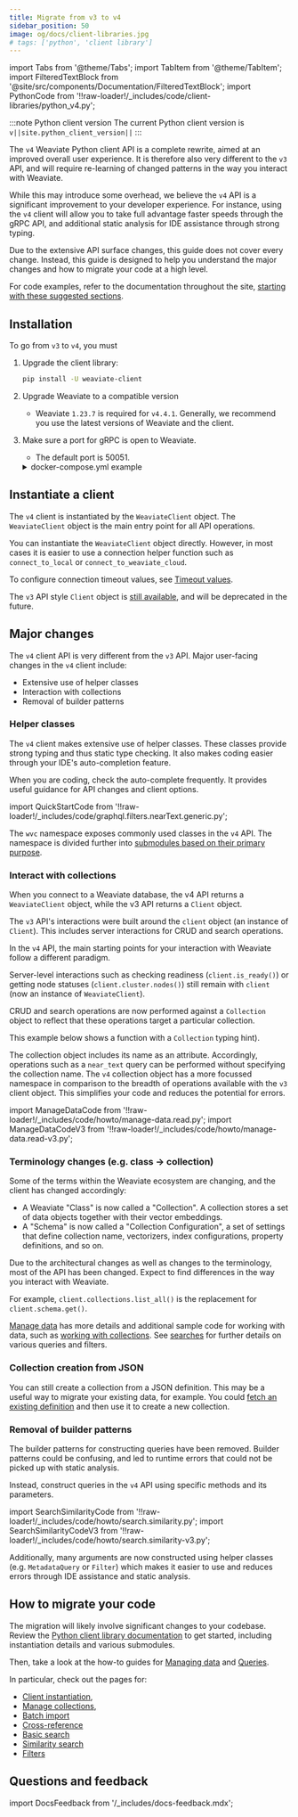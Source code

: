 ```yaml
---
title: Migrate from v3 to v4
sidebar_position: 50
image: og/docs/client-libraries.jpg
# tags: ['python', 'client library']
---
```


import Tabs from '@theme/Tabs';
import TabItem from '@theme/TabItem';
import FilteredTextBlock from '@site/src/components/Documentation/FilteredTextBlock';
import PythonCode from '!!raw-loader!/_includes/code/client-libraries/python_v4.py';

:::note Python client version
The current Python client version is `v||site.python_client_version||`
:::

The `v4` Weaviate Python client API is a complete rewrite, aimed at an improved overall user experience. It is therefore also very different to the `v3` API, and will require re-learning of changed patterns in the way you interact with Weaviate.

While this may introduce some overhead, we believe the `v4` API is a significant improvement to your developer experience. For instance, using the `v4` client will allow you to take full advantage faster speeds through the gRPC API, and additional static analysis for IDE assistance through strong typing.

Due to the extensive API surface changes, this guide does not cover every change. Instead, this guide is designed to help you understand the major changes and how to migrate your code at a high level.

For code examples, refer to the documentation throughout the site, [starting with these suggested sections](#how-to-migrate-your-code).

## Installation

To go from `v3` to `v4`, you must

1. Upgrade the client library:

    ```bash
    pip install -U weaviate-client
    ```

2. Upgrade Weaviate to a compatible version
    - Weaviate `1.23.7` is required for `v4.4.1`. Generally, we recommend you use the latest versions of Weaviate and the client.

3. Make sure a port for gRPC is open to Weaviate.
    - The default port is 50051.

    <details>
      <summary>docker-compose.yml example</summary>

    If you are running Weaviate with Docker, you can map the default port (`50051`) by adding the following to your `docker-compose.yml` file:

    ```yaml
        ports:
        - 8080:8080
        - 50051:50051
    ```

    </details>

## Instantiate a client

The `v4` client is instantiated by the `WeaviateClient` object. The `WeaviateClient` object is the main entry point for all API operations.

You can instantiate the `WeaviateClient` object directly. However, in most cases it is easier to use a connection helper function such as `connect_to_local` or `connect_to_weaviate_cloud`.

<Tabs groupId="languages">
<TabItem value="wcd" label="WCD">

<FilteredTextBlock
  text={PythonCode}
  startMarker="# WCDInstantiation"
  endMarker="# END WCDInstantiation"
  language="py"
/>

To configure connection timeout values, see [Timeout values](/developers/weaviate/client-libraries/python#timeout-values).

</TabItem>
<TabItem value="local" label="Local">

  <FilteredTextBlock
    text={PythonCode}
    startMarker="# LocalInstantiationBasic"
    endMarker="# END LocalInstantiationBasic"
    language="py"
  />

</TabItem>
<TabItem value="embedded" label="Embedded">

<FilteredTextBlock
  text={PythonCode}
  startMarker="# EmbeddedInstantiationBasic"
  endMarker="# END EmbeddedInstantiationBasic"
  language="py"
/>

</TabItem>
<TabItem value="custom" label="Custom">

<FilteredTextBlock
  text={PythonCode}
  startMarker="# CustomInstantiationBasic"
  endMarker="# END CustomInstantiationBasic"
  language="py"
/>

</TabItem>
</Tabs>

The `v3` API style `Client` object is [still available](./index.md#legacy-v3-api), and will be deprecated in the future.

## Major changes

The `v4` client API is very different from the `v3` API. Major user-facing changes in the `v4` client include:

- Extensive use of helper classes
- Interaction with collections
- Removal of builder patterns

### Helper classes

The `v4` client makes extensive use of helper classes. These classes provide strong typing and thus static type checking. It also makes coding easier through your IDE's auto-completion feature.

When you are coding, check the auto-complete frequently. It provides useful guidance for API changes and client options.

import QuickStartCode from '!!raw-loader!/_includes/code/graphql.filters.nearText.generic.py';

<Tabs groupId="languages">
<TabItem value="create" label="Create a collection">

  <FilteredTextBlock
    text={PythonCode}
    startMarker="# START CreateCollectionExample"
    endMarker="# END CreateCollectionExample"
    language="py"
  />

</TabItem>
<TabItem value="query" label="NearText query">

  <FilteredTextBlock
    text={QuickStartCode}
    startMarker="# NearTextExample"
    endMarker="# END NearTextExample"
    language="py"
  />

</TabItem>
</Tabs>

The `wvc` namespace exposes commonly used classes in the `v4` API. The namespace is divided further into [submodules based on their primary purpose](./index.md#helper-classes).

<FilteredTextBlock
  text={PythonCode}
  startMarker="# START WVCImportExample"
  endMarker="# END WVCImportExample"
  language="py"
/>

### Interact with collections

When you connect to a Weaviate database, the v4 API returns a `WeaviateClient` object, while the v3 API returns a `Client` object.

The `v3` API's interactions were built around the `client` object (an instance of `Client`). This includes server interactions for CRUD and search operations.

In the `v4` API, the main starting points for your interaction with Weaviate follow a different paradigm.

Server-level interactions such as checking readiness (`client.is_ready()`) or getting node statuses (`client.cluster.nodes()`) still remain with `client` (now an instance of `WeaviateClient`).

CRUD and search operations are now performed against a `Collection` object to reflect that these operations target a particular collection.

This example below shows a function with a `Collection` typing hint).

<FilteredTextBlock
  text={PythonCode}
  startMarker="# START CollectionInteractionExample"
  endMarker="# END CollectionInteractionExample"
  language="py"
/>

The collection object includes its name as an attribute. Accordingly, operations such as a `near_text` query can be performed without specifying the collection name. The `v4` collection object has a more focussed namespace in comparison to the breadth of operations available with the `v3` client object. This simplifies your code and reduces the potential for errors.

import ManageDataCode from '!!raw-loader!/_includes/code/howto/manage-data.read.py';
import ManageDataCodeV3 from '!!raw-loader!/_includes/code/howto/manage-data.read-v3.py';

<Tabs groupId="languages">
  <TabItem value="py" label="Python Client v4">
    <FilteredTextBlock
      text={ManageDataCode}
      startMarker="# ReadObject START"
      endMarker="# ReadObject END"
      language="py"
    />
  </TabItem>

  <TabItem value="py3" label="Python Client v3">
    <FilteredTextBlock
      text={ManageDataCodeV3}
      startMarker="# ReadObject START"
      endMarker="# ReadObject END"
      language="py"
    />
  </TabItem>
</Tabs>

### Terminology changes (e.g. class -> collection)

Some of the terms within the Weaviate ecosystem are changing, and the client has changed accordingly:

- A Weaviate "Class" is now called a "Collection". A collection stores a set of data objects together with their vector embeddings.
- A "Schema" is now called a "Collection Configuration", a set of settings that define collection name, vectorizers, index configurations, property definitions, and so on.

Due to the architectural changes as well as changes to the terminology, most of the API has been changed. Expect to find differences in the way you interact with Weaviate.

For example, `client.collections.list_all()` is the replacement for `client.schema.get()`.

[Manage data](../../manage-data/index.md) has more details and additional sample code for working with data, such as [working with collections](../../manage-data/collections.mdx). See [searches](../../search/index.md) for further details on various queries and filters.

### Collection creation from JSON

You can still create a collection from a JSON definition. This may be a useful way to migrate your existing data, for example. You could [fetch an existing definition](../../manage-data/collections.mdx#read-a-single-collection-definition) and then use it to create a new collection.

<FilteredTextBlock
  text={PythonCode}
  startMarker="# START CreateCollectionFromJSON"
  endMarker="# END CreateCollectionFromJSON"
  language="py"
/>

### Removal of builder patterns

The builder patterns for constructing queries have been removed. Builder patterns could be confusing, and led to runtime errors that could not be picked up with static analysis.

Instead, construct queries in the `v4` API using specific methods and its parameters.

import SearchSimilarityCode from '!!raw-loader!/_includes/code/howto/search.similarity.py';
import SearchSimilarityCodeV3 from '!!raw-loader!/_includes/code/howto/search.similarity-v3.py';

<Tabs groupId="languages">
  <TabItem value="py" label="Python Client v4">
    <FilteredTextBlock
      text={SearchSimilarityCode}
      startMarker="# GetNearTextPython"
      endMarker="# END GetNearTextPython"
      language="python"
    />
  </TabItem>

  <TabItem value="py3" label="Python Client v3">
    <FilteredTextBlock
      text={SearchSimilarityCodeV3}
      startMarker="# GetNearTextPython"
      endMarker="# END GetNearTextPython"
      language="python"
    />
  </TabItem>
</Tabs>

Additionally, many arguments are now constructed using helper classes (e.g. `MetadataQuery` or `Filter`) which makes it easier to use and reduces errors through IDE assistance and static analysis.

## How to migrate your code

The migration will likely involve significant changes to your codebase. Review the [Python client library documentation](./index.md) to get started, including instantiation details and various submodules.

Then, take a look at the how-to guides for [Managing data](../../manage-data/index.md) and [Queries](../../search/index.md).

In particular, check out the pages for:

- [Client instantiation](./index.md#instantiate-a-client),
- [Manage collections](../../manage-data/collections.mdx),
- [Batch import](../../manage-data/import.mdx)
- [Cross-reference](../../manage-data/cross-references.mdx)
- [Basic search](../../search/basics.md)
- [Similarity search](../../search/similarity.md)
- [Filters](../../search/filters.md)

## Questions and feedback

import DocsFeedback from '/_includes/docs-feedback.mdx';

<DocsFeedback/>
